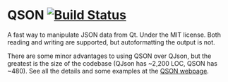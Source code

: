 # QSON [![Build Status](https://travis-ci.org/waddlesplash/qson.png)](https://travis-ci.org/waddlesplash/qson)
A fast way to manipulate JSON data from Qt. Under the MIT license.
Both reading and writing are supported, but autoformatting the output is not.

There are some minor advantages to using QSON over QJson, but the greatest is the size of the codebase (QJson has ~2,200 LOC, QSON has ~480).
See all the details and some examples at the [QSON webpage](http://waddlesplash.github.io/qson/).

